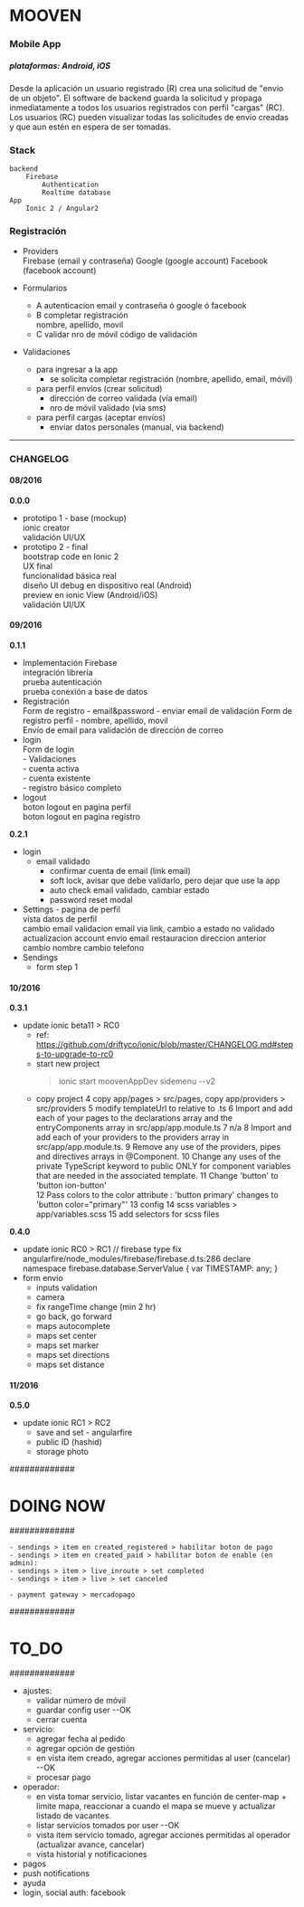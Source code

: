 
# MOOVEN

### Mobile App
##### plataformas: Android, iOS
Desde la aplicación un usuario registrado (R) crea una solicitud de "envío de un objeto".
El software de backend guarda la solicitud y propaga inmediatamente a todos los usuarios registrados con perfil "cargas" (RC).  
Los usuarios (RC) pueden visualizar todas las solicitudes de envío creadas y que aun estén en espera de ser tomadas.


### Stack

    backend
        Firebase
            Authentication
            Realtime database
    App
        Ionic 2 / Angular2


### Registración

- Providers  
    Firebase (email y contraseña)
    Google (google account)
    Facebook (facebook account)

- Formularios
    - A autenticacíon
        email y contraseña ó google ó facebook
    - B completar registración    
        nombre, apellido, movil
    - C validar nro de móvil
        código de validación

- Validaciones
    - para ingresar a la app    
        - se solicita completar registración (nombre, apellido, email, móvil)
    - para perfil envíos (crear solicitud)
        - dirección de correo validada (vía email)
        - nro de móvil validado (via sms)
    - para perfil cargas (aceptar envíos)
        - enviar datos personales (manual, via backend)


___

### CHANGELOG

#### 08/2016  

**0.0.0**  
- prototipo 1 - base (mockup)  
    ionic creator  
    validación UI/UX  
- prototipo 2 - final  
    bootstrap code en Ionic 2  
    UX final  
    funcionalidad básica real  
    diseño UI
    debug en dispositivo real (Android)  
    preview en ionic View (Android/iOS)  
    validación UI/UX

#### 09/2016

**0.1.1**  
- Implementación Firebase  
    integración librería  
    prueba autenticación  
    prueba conexión a base de datos  
- Registración  
    Form de registro - email&password
        - enviar email de validación
    Form de registro perfil - nombre, apellido, movil  
    Envío de email para validación de dirección de correo
- login  
    Form de login  
        - Validaciones  
            - cuenta activa  
            - cuenta existente  
            - registro básico completo  
- logout  
    boton logout en pagina perfil  
    boton logout en pagina registro  

**0.2.1**
- login
    - email validado
        - confirmar cuenta de email (link email)    
        - soft lock, avisar que debe validarlo, pero dejar que use la app   
        - auto check email validado, cambiar estado
        - password reset modal
- Settings - pagina de perfil  
    vista datos de perfil  
    cambio email
        validacion email via link, cambio a estado no validado
        actualizacion account
        envio email restauracion direccion anterior
    cambio nombre
    cambio telefono
- Sendings
    - form step 1

#### 10/2016

**0.3.1** 
- update ionic beta11 > RC0
    - ref:   https://github.com/driftyco/ionic/blob/master/CHANGELOG.md#steps-to-upgrade-to-rc0
    - start new project
        > ionic start moovenAppDev sidemenu --v2
    - copy project
        4 copy app/pages > src/pages, copy app/providers > src/providers
        5 modify templateUrl to relative to .ts
        6 Import and add each of your pages to the declarations array and the entryComponents array in src/app/app.module.ts
        7 n/a
        8 Import and add each of your providers to the providers array in src/app/app.module.ts.
        9 Remove any use of the providers, pipes and directives arrays in @Component.
        10 Change any uses of the private TypeScript keyword to public ONLY for component variables that are needed in the associated template.
        11 Change 'button' to 'button ion-button'  
        12 Pass colors to the color attribute : 'button primary' changes to 'button color="primary"'
        13 config
        14 scss variables > app/variables.scss
        15 add selectors for scss files

**0.4.0**
- update ionic RC0 > RC1 
    // firebase type fix angularfire/node_modules/firebase/firebase.d.ts:286
    declare namespace firebase.database.ServerValue {
        var TIMESTAMP: any;
    }        
-  form envio
    - inputs validation
    - camera
    - fix rangeTime change (min 2 hr)
    - go back, go forward
    - maps autocomplete
    - maps set center
    - maps set marker
    - maps set directions
    - maps set distance

#### 11/2016

**0.5.0**
- update ionic RC1 > RC2      
    - save and set - angularfire
    - public ID (hashid)
    - storage photo
         
#############
# DOING NOW
#############

    - sendings > item en created_registered > habilitar boton de pago
    - sendings > item en created_paid > habilitar boton de enable (en admin):
    - sendings > item > live_inroute > set completed
    - sendings > item > live > set canceled

    - payment gateway > mercadopago


#############
# TO_DO
#############

- ajustes: 
     - validar número de móvil 
     - guardar config user --OK
     - cerrar cuenta
- servicio: 
     - agregar fecha al pedido 
     - agregar opción de gestión
     - en vista item creado, agregar acciones permitidas al user (cancelar) --OK
     - procesar pago
- operador: 
     - en vista tomar servicio, listar vacantes en función de center-map + limite mapa, reaccionar a cuando el mapa se mueve y actualizar listado de vacantes.
     - listar servicios tomados por user --OK
     - vista item servicio tomado, agregar acciones permitidas al operador (actualizar avance, cancelar) 
     - vista historial y notificaciones
- pagos
- push notifications
- ayuda
- login, social auth: facebook



